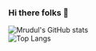 ### Hi there folks 👋
![Mrudul's GitHub stats](https://github-readme-stats.vercel.app/api?username=mrudulpatel&theme=vision-friendly-dark&show_icons=true)<br />
![Top Langs](https://github-readme-stats.vercel.app/api/top-langs/?username=mrudulpatel&theme=vision-friendly-dark&hide=assembly)

<!--
**mrudulpatel/mrudulpatel** is a ✨ _special_ ✨ repository because its `README.md` (this file) appears on your GitHub profile.

Here are some ideas to get you started:

- 🔭 I’m currently working on ...
- 🌱 I’m currently learning ...
- 👯 I’m looking to collaborate on ...
- 🤔 I’m looking for help with ...
- 💬 Ask me about ...
- 📫 How to reach me: ...
- 😄 Pronouns: ...
- ⚡ Fun fact: ...
-->
